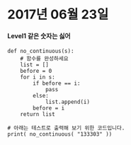 # 2017년 06월 23일

#### Level1 같은 숫자는 싫어

```
def no_continuous(s):
    # 함수를 완성하세요
    list = []
    before = 0
    for i in s:
        if before == i:
            pass
        else:
            list.append(i)
        before = i
    return list

# 아래는 테스트로 출력해 보기 위한 코드입니다.
print( no_continuous( "133303" ))
```